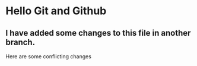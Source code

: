 # Hello Git and Github
## I have added some changes to this file in another branch.
Here are some conflicting changes
